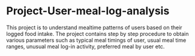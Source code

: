 # Project-User-meal-log-analysis
This project is to understand mealtime patterns of users based on their logged food intake. The project contains step by step procedure to obtain various parameters such as typical meal timings of user, usual meal time ranges, unusual meal log-in activity, preferred meal by user etc.  
